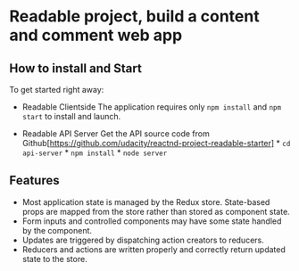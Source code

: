 # Readable project, build a content and comment web app 

## How to install and Start
To get started right away:
* Readable Clientside
    The application requires only `npm install` and `npm start` to install and launch.

* Readable API Server
    Get the API source code from Github[https://github.com/udacity/reactnd-project-readable-starter]
        * `cd api-server`
        * `npm install`
        * `node server`

## Features
* Most application state is managed by the Redux store. State-based props are mapped from the store rather than stored as component state.
* Form inputs and controlled components may have some state handled by the component.
* Updates are triggered by dispatching action creators to reducers.
* Reducers and actions are written properly and correctly return updated state to the store.